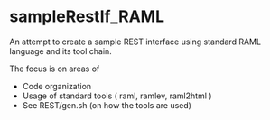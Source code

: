 # sampleRestIf_RAML
An attempt to create a sample REST interface using standard RAML language and its tool chain.


The focus is on areas of 
  *  Code organization
  *  Usage of standard tools ( raml, ramlev, raml2html )
  *  See REST/gen.sh (on how the tools are used)
  

